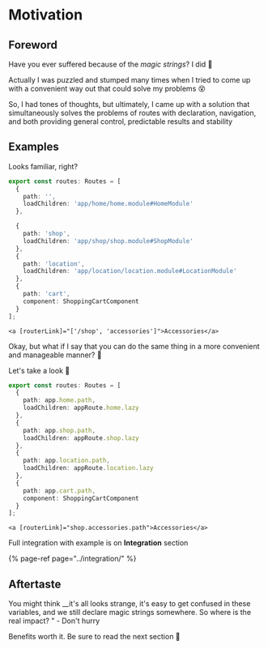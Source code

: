 # Motivation

## Foreword

Have you ever suffered because of the _magic strings_? I did 😤

Actually I was puzzled and stumped many times when I tried to come up with a convenient way out that could solve my problems 😵

So, I had tones of thoughts, but ultimately, I came up with a solution that simultaneously solves the problems of routes with declaration, navigation, and both providing general control, predictable results and stability

## Examples

Looks familiar, right?

```typescript
export const routes: Routes = [
  {
    path: '',
    loadChildren: 'app/home/home.module#HomeModule'
  },

  {
    path: 'shop',
    loadChildren: 'app/shop/shop.module#ShopModule'
  },
  {
    path: 'location',
    loadChildren: 'app/location/location.module#LocationModule'
  },
  {
    path: 'cart',
    component: ShoppingCartComponent
  }
];
```

```markup
<a [routerLink]="['/shop', 'accessories']">Accessories</a>
```

Okay, but what if I say that you can do the same thing in a more convenient and manageable manner? 🤔

Let's take a look 🔭

```typescript
export const routes: Routes = [
  {
    path: app.home.path,
    loadChildren: appRoute.home.lazy
  },
  {
    path: app.shop.path,
    loadChildren: appRoute.shop.lazy
  },
  {
    path: app.location.path,
    loadChildren: appRoute.location.lazy
  },
  {
    path: app.cart.path,
    component: ShoppingCartComponent
  }
];
```

```markup
<a [routerLink]="shop.accessories.path">Accessories</a>
```

Full integration with example is on **Integration** section

{% page-ref page="../integration/" %}

## Aftertaste

You might think \_\_it's all looks strange, it's easy to get confused in these variables, and we still declare magic strings somewhere. So where is the real impact? " - Don't hurry

Benefits worth it. Be sure to read the next section 👀
